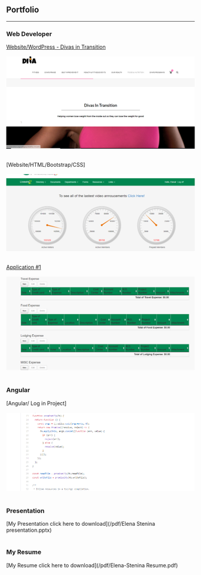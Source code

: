 ## Portfolio

---

### Web Developer 

[Website/WordPress - Divas in Transition](http://divasintransition.org/front-page/)
<br>
<br>
<img src="images/DivaInTransWebsite.PNG?raw=true"/>
<br>
<br>

[Website/HTML/Bootstrap/CSS]
<br>
<br>
<img src="images/WorkWebsite.PNG?raw=true"/>
<br>
<br>

[Application #1]()
<br>
<br>
<img src="images/ApplicationForm1.PNG?raw=true"/>
<br>
<br>

### Angular

[Angular/ Log in Project]
<br>
<br>
<img src="images/angular.PNG?raw=true"/>
<br>
<br>

### Presentation
[My Presentation click here to download](/pdf/Elena Stenina presentation.pptx)
<br>
<br>
### My Resume
[My Resume click here to download](/pdf/Elena-Stenina Resume.pdf)

